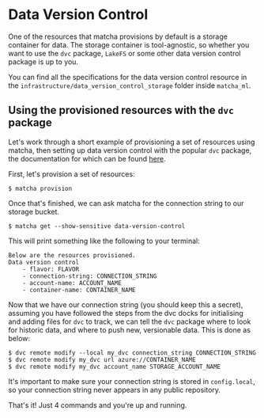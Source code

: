 # Data Version Control

One of the resources that matcha provisions by default is a storage container for data. The storage container is
tool-agnostic, so whether you want to use the `dvc` package, `LakeFS` or some other data version control package is 
up to you.

You can find all the specifications for the data version control resource in the 
`infrastructure/data_version_control_storage` folder inside `matcha_ml`.

## Using the provisioned resources with the `dvc` package
Let's work through a short example of provisioning a set of resources using matcha, then setting up data version control
with the popular `dvc` package, the documentation for which can be found [here](https://dvc.org/doc).

First, let's provision a set of resources:

    $ matcha provision

Once that's finished, we can ask matcha for the connection string to our storage bucket.

    $ matcha get --show-sensitive data-version-control

This will print something like the following to your terminal:

    Below are the resources provisioned.
    Data version control
        - flavor: FLAVOR
        - connection-string: CONNECTION_STRING
        - account-name: ACCOUNT_NAME
        - container-name: CONTAINER_NAME

Now that we have our connection string (you should keep this a secret), assuming you have followed the steps from the 
dvc docks for initialising and adding files for `dvc` to track, we can tell the `dvc` package where to look for historic 
data, and where to push new, versionable data. This is done as below:

    $ dvc remote modify --local my_dvc connection_string CONNECTION_STRING
    $ dvc remote modify my_dvc url azure://CONTAINER_NAME
    $ dvc remote modify my_dvc account_name STORAGE_ACCOUNT_NAME

It's important to make sure your connection string is stored in `config.local`, so your connection string never appears 
in any public repository.

That's it! Just 4 commands and you're up and running.
